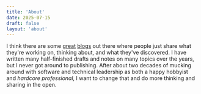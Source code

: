 ```yaml
---
title: 'About'
date: 2025-07-15
draft: false
layout: 'about'
---
```


I think there are some [great](https://simonwillison.net) [blogs](https://ronjeffries.com) out there where people just share what they're working on, thinking about, and what they've discovered. I have written many half-finished drafts and notes on many topics over the years, but I never got around to publishing. After about two decades of mucking around with software and technical leadership as both a happy hobbyist and *hardcore professional*, I want to change that and do more thinking and sharing in the open.
